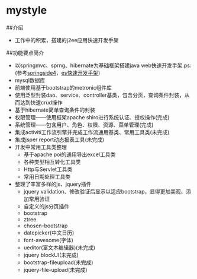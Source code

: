 mystyle
=======

##介绍
* 工作中的积累，搭建的j2ee应用快速开发手架

##功能要点简介

* 以springmvc、sprng、hibernate为基础框架搭建java web快速开发手架.ps:(参考<a href="https://github.com/springside" target="_blank">springside4</a>，<a href="https://github.com/zhangkaitao/es" target="_blank">es快速开发手架</a>)
* mysql数据库
* 前端使用基于bootstrap的metronic组件库
* 使用泛型封装dao、service、controller基类，包含分页，查询条件封装，从而达到快速crud操作
* 基于hibernate简单查询条件的封装
* 权限管理——使用框架apache shiro进行系统认证、授权操作(完成)
* 系统管理——包含用户、角色、权限、资源、菜单管理(完成)
* 集成activiti工作流引擎并完成工作流通用基类、常用工具类(未完成)
* 集成jsper report动态报表工具(未完成)
* 开发中常用工具类整理
	* 基于apache poi的通用导出excel工具类
	* 各种类型相互转化工具类
	* Http与Servlet工具类
	* 常用日期处理工具类
* 整理了丰富多样的js、jquery插件
	* jquery validation、修改验证后显示以适应bootstrap，显得更加美观、添加常用验证
	* 自定义的js分页插件
	* bootstrap
	* ztree
	* chosen-bootstrap
	* datepicker(中文日历)
	* font-awesome(字体)
	* ueditor(富文本编辑器)(未完成)
	* jquery blockUI(未完成)
	* bootstrap-fileupload(未完成)
	* jquery-file-upload(未完成)
